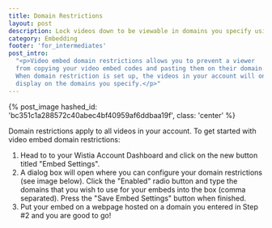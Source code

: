 ```yaml
---
title: Domain Restrictions
layout: post
description: Lock videos down to be viewable in domains you specify using Domain Restrictions. 
category: Embedding
footer: 'for_intermediates'
post_intro:
  "<p>Video embed domain restrictions allows you to prevent a viewer
  from copying your video embed codes and pasting them on their domain.
  When domain restriction is set up, the videos in your account will only
  display on the domains you specify.</p>"
---
```


{% post_image hashed_id: 'bc351c1a288572c40abec4bf40959af6ddbaa19f', class: 'center' %}

Domain restrictions apply to all videos in your account. To get started with
video embed domain restrictions:

1. Head to to your Wistia Account Dashboard and click on the new button titled "Embed Settings".
2. A dialog box will open where you can configure your domain restrictions (see image below).  Click the "Enabled" radio button and type the domains that you wish to use for your embeds into the box (comma separated).  Press the "Save Embed Settings" button when finished.
3. Put your embed on a webpage hosted on a domain you entered in Step #2 and you are good to go!
